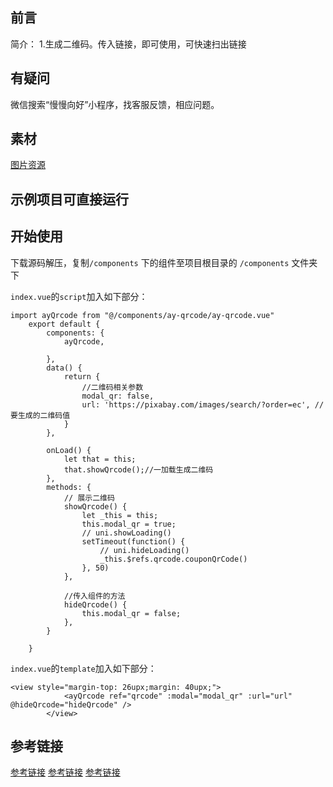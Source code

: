 
## 前言
简介：
1.生成二维码。传入链接，即可使用，可快速扫出链接

## 有疑问
微信搜索“慢慢向好”小程序，找客服反馈，相应问题。
				  

## 素材
[图片资源](https://pixabay.com)
## 示例项目可直接运行 
## 开始使用
下载源码解压，复制`/components` 下的组件至项目根目录的 `/components` 文件夹下

`index.vue`的`script`加入如下部分：
```
import ayQrcode from "@/components/ay-qrcode/ay-qrcode.vue"
	export default {
		components: {
			ayQrcode,

		},
		data() {
			return {
				//二维码相关参数
				modal_qr: false,
				url: 'https://pixabay.com/images/search/?order=ec', // 要生成的二维码值
			}
		},

		onLoad() {
			let that = this;
			that.showQrcode();//一加载生成二维码
		},
		methods: {
			// 展示二维码
			showQrcode() {
				let _this = this;
				this.modal_qr = true;
				// uni.showLoading()
				setTimeout(function() {
					// uni.hideLoading()
					_this.$refs.qrcode.couponQrCode()
				}, 50)
			},

			//传入组件的方法
			hideQrcode() {
				this.modal_qr = false;
			},
		}

	}
```


`index.vue`的`template`加入如下部分：
```
<view style="margin-top: 26upx;margin: 40upx;">
			<ayQrcode ref="qrcode" :modal="modal_qr" :url="url" @hideQrcode="hideQrcode" />
		</view>

```
 
 ## 参考链接
[参考链接](https://www.cnblogs.com/2186009311CFF/p/14261604.html)
[参考链接](https://www.cnblogs.com/chenjianbao/p/13594687.html)
[参考链接](https://www.cnblogs.com/zitjubiz/p/10019789.html)


 